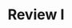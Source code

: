---
title: Review I
number: 38
time: 2022-05-02 12:00
location: Graham Hall 210
notes:
notes_source:
slides_pdf:
slides_ppt:
youtube:
recording:
passcode:
textbook:
---